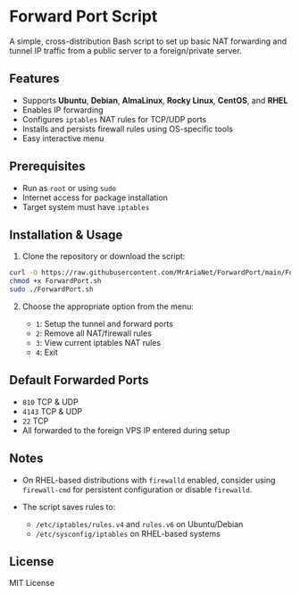 # Forward Port Script

A simple, cross-distribution Bash script to set up basic NAT forwarding and tunnel IP traffic from a public server to a foreign/private server.

## Features

- Supports **Ubuntu**, **Debian**, **AlmaLinux**, **Rocky Linux**, **CentOS**, and **RHEL**
- Enables IP forwarding
- Configures `iptables` NAT rules for TCP/UDP ports
- Installs and persists firewall rules using OS-specific tools
- Easy interactive menu

## Prerequisites

- Run as `root` or using `sudo`
- Internet access for package installation
- Target system must have `iptables`

## Installation & Usage

1. Clone the repository or download the script:

```bash
curl -O https://raw.githubusercontent.com/MrAriaNet/ForwardPort/main/ForwardPort.sh
chmod +x ForwardPort.sh
sudo ./ForwardPort.sh
````

2. Choose the appropriate option from the menu:

   * `1`: Setup the tunnel and forward ports
   * `2`: Remove all NAT/firewall rules
   * `3`: View current iptables NAT rules
   * `4`: Exit

## Default Forwarded Ports

* `810` TCP & UDP
* `4143` TCP & UDP
* `22` TCP
* All forwarded to the foreign VPS IP entered during setup

## Notes

* On RHEL-based distributions with `firewalld` enabled, consider using `firewall-cmd` for persistent configuration or disable `firewalld`.
* The script saves rules to:

  * `/etc/iptables/rules.v4` and `rules.v6` on Ubuntu/Debian
  * `/etc/sysconfig/iptables` on RHEL-based systems

## License

MIT License
